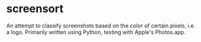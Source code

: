 # screensort
An attempt to classify screenshots based on the color of certain pixels, i.e. a logo. Primarily written using Python, testing with Apple's Photos.app.

